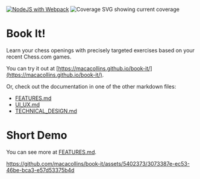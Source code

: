 [![NodeJS with Webpack](https://github.com/macacollins/book-it/actions/workflows/webpack.yml/badge.svg)](https://github.com/macacollins/book-it/actions/workflows/webpack.yml)
![Coverage SVG showing current coverage](https://macacollins.github.io/book-it/coverage.svg)
# Book It!

Learn your chess openings with precisely targeted exercises based on your recent Chess.com games.

You can try it out at [https://macacollins.github.io/book-it/](https://macacollins.github.io/book-it/).

Or, check out the documentation in one of the other markdown files:
- [FEATURES.md](FEATURES.md)
- [UI_UX.md](UI/UX.md)
- [TECHNICAL_DESIGN.md](TECHNICAL_DESIGN.md)

# Short Demo

You can see more at [FEATURES.md](FEATURES.md).

https://github.com/macacollins/book-it/assets/5402373/3073387e-ec53-46be-bca3-e57d53375b4d

